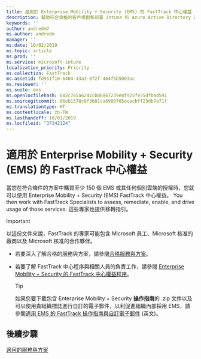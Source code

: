 ```yaml
---
title: 適用於 Enterprise Mobility + Security (EMS) 的 FastTrack 中心權益
description: 幫助符合資格的客戶規劃和部署 Intune 和 Azure Active Directory 進階版的計畫
keywords: ''
author: andredm7
ms.author: andredm
manager: ''
ms.date: 10/02/2019
ms.topic: article
ms.prod: ''
ms.service: microsoft-intune
localization_priority: Priority
ms.collection: FastTrack
ms.assetid: fd951f10-6404-43a3-8f2f-464f5b5003ac
ms.reviewer: ''
ms.suite: ems
ms.openlocfilehash: 682c765a6241cb06867239e8f925fe55dfbad591
ms.sourcegitcommit: 06eb1378c0f3601ca6909765ecacbff23db7e71f
ms.translationtype: HT
ms.contentlocale: zh-TW
ms.lasthandoff: 10/01/2019
ms.locfileid: "37342124"
---
```

# <a name="fasttrack-center-benefit-for-enterprise-mobility--security-ems"></a>適用於 Enterprise Mobility + Security (EMS) 的 FastTrack 中心權益

當您在符合條件的方案中購買至少 150 個 EMS 或其任何個別雲端的授權時，您就可以使用 Enterprise Mobility + Security (EMS) FastTrack 中心權益。 You then work with FastTrack Specialists to assess, remediate, enable, and drive usage of those services. 這些專家也提供移轉指引。 

> [!IMPORTANT]
> 以這份文件來說，FastTrack 的專家可能包含 Microsoft 員工、Microsoft 核准的廠商以及 Microsoft 核准的合作夥伴。

- 若要深入了解合格的服務與方案，請參閱[合格服務與方案](M365-eligible-services-and-plans.md)。

- 若要了解 FastTrack 中心程序與相關人員的負責工作，請參閱 [Enterprise Mobility + Security 的 FastTrack 中心權益程序](EMS-fasttrack-process.md)。

    > [!TIP]
    > 如果您要下載包含 Enterprise Mobility + Security **操作指南**的 .zip 文件以及可以使用貴組織標誌進行自訂的電子郵件，以利促進組織內部採用 EMS，請參閱[適用 EMS 的 FastTrack 操作指南與自訂電子郵件](https://gallery.technet.microsoft.com/FastTrack-for-EMS-How-To-f170da4c) (英文)。

## <a name="next-steps"></a>後續步驟

[適用的服務與方案](M365-eligible-services-and-plans.md)



